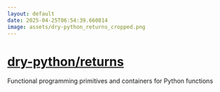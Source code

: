 ```yaml
---
layout: default
date: 2025-04-25T06:54:39.660814
image: assets/dry-python_returns_cropped.png
---
```


# [dry-python/returns](https://github.com/dry-python/returns)

Functional programming primitives and containers for Python functions
